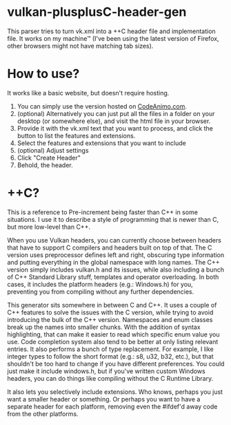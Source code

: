 # vulkan-plusplusC-header-gen
This parser tries to turn vk.xml into a ++C header file and implementation file. It works on my machine™ (I've been using the latest version of Firefox, other browsers might not have matching tab sizes).

# How to use?
It works like a basic website, but doesn't require hosting.

1. You can simply use the version hosted on [CodeAnimo.com](http://codeanimo.com/projects/vk_parse/).
2. (optional) Alternatively you can just put all the files in a folder on your desktop (or somewhere else), and visit the html file in your browser. 
3. Provide it with the vk.xml text that you want to process, and click the button to list the features and extensions.
4. Select the features and extensions that you want to include
5. (optional) Adjust settings
6. Click "Create Header"
7. Behold, the header.

# ++C?
This is a reference to Pre-increment being faster than C++ in some situations. I use it to describe a style of programming that is newer than C, but more low-level than C++.

When you use Vulkan headers, you can currently choose between headers that have to support C compilers and headers built on top of that.
The C version uses preprocessor defines left and right, obscuring type information and putting everything in the global namespace with long names.
The C++ version simply includes vulkan.h and its issues, while also including a bunch of C++ Standard Library stuff, templates and operator overloading.
In both cases, it includes the platform headers (e.g.: Windows.h) for you, preventing you from compiling without any further dependencies.

This generator sits somewhere in between C and C++. It uses a couple of C++ features to solve the issues with the C version, while trying to avoid introducing the bulk of the C++ version.
Namespaces and enum classes break up the names into smaller chunks. With the addition of syntax highlighting, that can make it easier to read which specific enum value you use. Code completion system also tend to be better at only listing relevant entries.
It also performs a bunch of type replacement. For example, I like integer types to follow the short format (e.g.: s8, u32, b32, etc.), but that shouldn't be too hard to change if you have different preferences.
You could just make it include windows.h, but if you've written custom Windows headers, you can do things like compiling without the C Runtime Library.

It also lets you selectively include extensions. Who knows, perhaps you just want a smaller header or something. Or perhaps you want to have a separate header for each platform, removing even the #ifdef'd away code from the other platforms.
